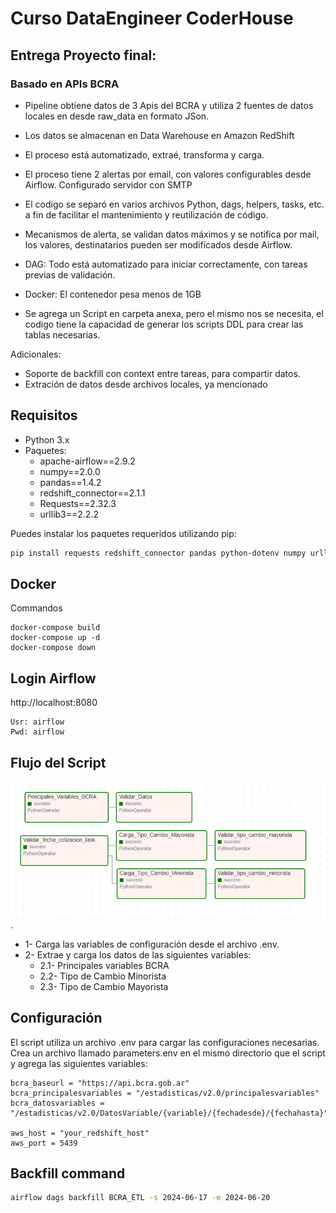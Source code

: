 # Curso DataEngineer CoderHouse

## Entrega Proyecto final:

### Basado en APIs BCRA

- Pipeline obtiene datos de 3 Apis del BCRA y utiliza 2 fuentes de datos locales en desde raw_data en formato JSon.

- Los datos se almacenan en Data Warehouse en Amazon RedShift

- El proceso está automatizado, extraé, transforma y carga.

- El proceso tiene 2 alertas por email, con valores configurables desde Airflow. Configurado servidor con SMTP

- El codigo se separó en varios archivos Python, dags, helpers, tasks, etc. a fin de facilitar el mantenimiento y reutilización de código.

- Mecanismos de alerta, se validan datos máximos y se notifica por mail, los valores, destinatarios pueden ser modificados desde Airflow.

- DAG: Todo está automatizado para iniciar correctamente, con tareas previas de validación.

- Docker: El contenedor pesa menos de 1GB

- Se agrega un Script en carpeta anexa, pero el mismo nos se necesita, el codigo tiene la capacidad de generar los scripts DDL para crear las tablas necesarias.

Adicionales:
- Soporte de backfill con context entre tareas, para compartir datos.
- Extración de datos desde archivos locales, ya mencionado

## Requisitos

- Python 3.x
- Paquetes:
  - apache-airflow==2.9.2
  - numpy==2.0.0
  - pandas==1.4.2
  - redshift_connector==2.1.1
  - Requests==2.32.3
  - urllib3==2.2.2

Puedes instalar los paquetes requeridos utilizando pip:

```sh
pip install requests redshift_connector pandas python-dotenv numpy urllib3
```

## Docker
Commandos
```
docker-compose build
docker-compose up -d
docker-compose down
```

## Login Airflow
http://localhost:8080
```
Usr: airflow
Pwd: airflow
```

## Flujo del Script

![Graph](images\Graph.jpg "Graph").

- 1- Carga las variables de configuración desde el archivo .env.
- 2- Extrae y carga los datos de las siguientes variables:
  - 2.1- Principales variables BCRA
  - 2.2- Tipo de Cambio Minorista
  - 2.3- Tipo de Cambio Mayorista



## Configuración
El script utiliza un archivo .env para cargar las configuraciones necesarias. Crea un archivo llamado parameters.env en el mismo directorio que el script y agrega las siguientes variables:

```
bcra_baseurl = "https://api.bcra.gob.ar"
bcra_principalesvariables = "/estadisticas/v2.0/principalesvariables"
bcra_datosvariables = "/estadisticas/v2.0/DatosVariable/{variable}/{fechadesde}/{fechahasta}"

aws_host = "your_redshift_host"
aws_port = 5439
```

## Backfill command
``` bash
airflow dags backfill BCRA_ETL -s 2024-06-17 -e 2024-06-20
```